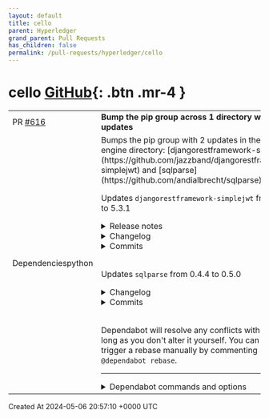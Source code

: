 ```yaml
---
layout: default
title: cello
parent: Hyperledger
grand_parent: Pull Requests
has_children: false
permalink: /pull-requests/hyperledger/cello
---
```


# cello <span class="fs-3 right-align">[GitHub](https://github.com/hyperledger/cello){: .btn .mr-4 }</span>


<div>
    <table>
        <tr>
            <td>
                PR <a href="https://github.com/hyperledger/cello/pull/616" class=".btn">#616</a>
            </td>
            <td>
                <b>
                    Bump the pip group across 1 directory with 2 updates
                </b>
            </td>
        </tr>
        <tr>
            <td>
                <span class="chip">Dependencies</span><span class="chip">python</span>
            </td>
            <td>
                Bumps the pip group with 2 updates in the /src/api-engine directory: [djangorestframework-simplejwt](https://github.com/jazzband/djangorestframework-simplejwt) and [sqlparse](https://github.com/andialbrecht/sqlparse).

Updates `djangorestframework-simplejwt` from 5.2.2 to 5.3.1
<details>
<summary>Release notes</summary>
<p><em>Sourced from <a href="https://github.com/jazzband/djangorestframework-simplejwt/releases">djangorestframework-simplejwt's releases</a>.</em></p>
<blockquote>
<h2>v5.3.1</h2>
<h2>What's Changed</h2>
<ul>
<li>Remove EOL Python, Django and DRF versions by <a href="https://github.com/KOliver94"><code>@​KOliver94</code></a> in <a href="https://redirect.github.com/jazzband/djangorestframework-simplejwt/pull/754">jazzband/djangorestframework-simplejwt#754</a></li>
<li>Update Korean translations by <a href="https://github.com/TGoddessana"><code>@​TGoddessana</code></a> in <a href="https://redirect.github.com/jazzband/djangorestframework-simplejwt/pull/753">jazzband/djangorestframework-simplejwt#753</a></li>
<li>Declare support for type checking (closes <a href="https://redirect.github.com/jazzband/djangorestframework-simplejwt/issues/664">#664</a>) by <a href="https://github.com/PedroPerpetua"><code>@​PedroPerpetua</code></a> in <a href="https://redirect.github.com/jazzband/djangorestframework-simplejwt/pull/760">jazzband/djangorestframework-simplejwt#760</a></li>
<li>Remove usages of deprecated datetime.utcnow() and datetime.utcfromtimestamp() by <a href="https://github.com/kozlek"><code>@​kozlek</code></a> in <a href="https://redirect.github.com/jazzband/djangorestframework-simplejwt/pull/765">jazzband/djangorestframework-simplejwt#765</a></li>
</ul>
<p><strong>Full Changelog</strong>: <a href="https://github.com/jazzband/djangorestframework-simplejwt/compare/v5.3.0...v5.3.1">https://github.com/jazzband/djangorestframework-simplejwt/compare/v5.3.0...v5.3.1</a></p>
<h2>v5.3.0</h2>
<h2>What's Changed</h2>
<ul>
<li>[pre-commit.ci] pre-commit autoupdate by <a href="https://github.com/pre-commit-ci"><code>@​pre-commit-ci</code></a> in <a href="https://redirect.github.com/jazzband/djangorestframework-simplejwt/pull/641">jazzband/djangorestframework-simplejwt#641</a></li>
<li>[pre-commit.ci] pre-commit autoupdate by <a href="https://github.com/pre-commit-ci"><code>@​pre-commit-ci</code></a> in <a href="https://redirect.github.com/jazzband/djangorestframework-simplejwt/pull/648">jazzband/djangorestframework-simplejwt#648</a></li>
<li>Added Slovenian translations by <a href="https://github.com/banDeveloper"><code>@​banDeveloper</code></a> in <a href="https://redirect.github.com/jazzband/djangorestframework-simplejwt/pull/645">jazzband/djangorestframework-simplejwt#645</a></li>
<li>[pre-commit.ci] pre-commit autoupdate by <a href="https://github.com/pre-commit-ci"><code>@​pre-commit-ci</code></a> in <a href="https://redirect.github.com/jazzband/djangorestframework-simplejwt/pull/652">jazzband/djangorestframework-simplejwt#652</a></li>
<li>[pre-commit.ci] pre-commit autoupdate by <a href="https://github.com/pre-commit-ci"><code>@​pre-commit-ci</code></a> in <a href="https://redirect.github.com/jazzband/djangorestframework-simplejwt/pull/655">jazzband/djangorestframework-simplejwt#655</a></li>
<li>Rename de_CH to DE by <a href="https://github.com/Andrew-Chen-Wang"><code>@​Andrew-Chen-Wang</code></a> in <a href="https://redirect.github.com/jazzband/djangorestframework-simplejwt/pull/653">jazzband/djangorestframework-simplejwt#653</a></li>
<li>Add Python 3.11 to CI, tox, and trove classifiers by <a href="https://github.com/joshuadavidthomas"><code>@​joshuadavidthomas</code></a> in <a href="https://redirect.github.com/jazzband/djangorestframework-simplejwt/pull/636">jazzband/djangorestframework-simplejwt#636</a></li>
<li>[pre-commit.ci] pre-commit autoupdate by <a href="https://github.com/pre-commit-ci"><code>@​pre-commit-ci</code></a> in <a href="https://redirect.github.com/jazzband/djangorestframework-simplejwt/pull/657">jazzband/djangorestframework-simplejwt#657</a></li>
<li>Add Inlang to enable community translations / make the contribution of translations easier  by <a href="https://github.com/jannesblobel"><code>@​jannesblobel</code></a> in <a href="https://redirect.github.com/jazzband/djangorestframework-simplejwt/pull/662">jazzband/djangorestframework-simplejwt#662</a></li>
<li>[pre-commit.ci] pre-commit autoupdate by <a href="https://github.com/pre-commit-ci"><code>@​pre-commit-ci</code></a> in <a href="https://redirect.github.com/jazzband/djangorestframework-simplejwt/pull/666">jazzband/djangorestframework-simplejwt#666</a></li>
<li>Update docs on serializer customization by <a href="https://github.com/2ykwang"><code>@​2ykwang</code></a> in <a href="https://redirect.github.com/jazzband/djangorestframework-simplejwt/pull/668">jazzband/djangorestframework-simplejwt#668</a></li>
<li>Fixes <a href="https://redirect.github.com/jazzband/djangorestframework-simplejwt/issues/676">#676</a> - Remove reference to django2.2 by <a href="https://github.com/mattseymour"><code>@​mattseymour</code></a> in <a href="https://redirect.github.com/jazzband/djangorestframework-simplejwt/pull/677">jazzband/djangorestframework-simplejwt#677</a></li>
<li>fix: rm unused serializers module in views.py by <a href="https://github.com/abel9851"><code>@​abel9851</code></a> in <a href="https://redirect.github.com/jazzband/djangorestframework-simplejwt/pull/681">jazzband/djangorestframework-simplejwt#681</a></li>
<li>feat: adding typehints by <a href="https://github.com/abczzz13"><code>@​abczzz13</code></a> in <a href="https://redirect.github.com/jazzband/djangorestframework-simplejwt/pull/683">jazzband/djangorestframework-simplejwt#683</a></li>
<li>Removing dj-22 and djmain from the tox config by <a href="https://github.com/abczzz13"><code>@​abczzz13</code></a> in <a href="https://redirect.github.com/jazzband/djangorestframework-simplejwt/pull/691">jazzband/djangorestframework-simplejwt#691</a></li>
<li>Add DRF 3.14 Support by <a href="https://github.com/Andrew-Chen-Wang"><code>@​Andrew-Chen-Wang</code></a> in <a href="https://redirect.github.com/jazzband/djangorestframework-simplejwt/pull/623">jazzband/djangorestframework-simplejwt#623</a></li>
<li>Update <code>django.po</code> for id translation by <a href="https://github.com/kiraware"><code>@​kiraware</code></a> in <a href="https://redirect.github.com/jazzband/djangorestframework-simplejwt/pull/685">jazzband/djangorestframework-simplejwt#685</a></li>
<li>add he_IL to locale by <a href="https://github.com/elam91"><code>@​elam91</code></a> in <a href="https://redirect.github.com/jazzband/djangorestframework-simplejwt/pull/679">jazzband/djangorestframework-simplejwt#679</a></li>
<li>Updated translations for Persian (fa) language by <a href="https://github.com/mahdirahimi1999"><code>@​mahdirahimi1999</code></a> in <a href="https://redirect.github.com/jazzband/djangorestframework-simplejwt/pull/708">jazzband/djangorestframework-simplejwt#708</a></li>
<li>Update customizing_token_claims.rst by <a href="https://github.com/rodrq"><code>@​rodrq</code></a> in <a href="https://redirect.github.com/jazzband/djangorestframework-simplejwt/pull/714">jazzband/djangorestframework-simplejwt#714</a></li>
<li>Added write_only=True for better doc generation by <a href="https://github.com/Yaser-Amiri"><code>@​Yaser-Amiri</code></a> in <a href="https://redirect.github.com/jazzband/djangorestframework-simplejwt/pull/699">jazzband/djangorestframework-simplejwt#699</a></li>
<li>Add support for Django 4.2 by <a href="https://github.com/johnthagen"><code>@​johnthagen</code></a> in <a href="https://redirect.github.com/jazzband/djangorestframework-simplejwt/pull/711">jazzband/djangorestframework-simplejwt#711</a></li>
<li>Add Arabic language translations by <a href="https://github.com/iamjazzar"><code>@​iamjazzar</code></a> in <a href="https://redirect.github.com/jazzband/djangorestframework-simplejwt/pull/690">jazzband/djangorestframework-simplejwt#690</a></li>
<li>[pre-commit.ci] pre-commit autoupdate by <a href="https://github.com/pre-commit-ci"><code>@​pre-commit-ci</code></a> in <a href="https://redirect.github.com/jazzband/djangorestframework-simplejwt/pull/694">jazzband/djangorestframework-simplejwt#694</a></li>
<li>Improve testing by <a href="https://github.com/kiraware"><code>@​kiraware</code></a> in <a href="https://redirect.github.com/jazzband/djangorestframework-simplejwt/pull/688">jazzband/djangorestframework-simplejwt#688</a></li>
<li>Revoke access token if user password is changed by <a href="https://github.com/mahdirahimi1999"><code>@​mahdirahimi1999</code></a> in <a href="https://redirect.github.com/jazzband/djangorestframework-simplejwt/pull/719">jazzband/djangorestframework-simplejwt#719</a></li>
<li>Updated translations for Persian (fa) language by <a href="https://github.com/mahdirahimi1999"><code>@​mahdirahimi1999</code></a> in <a href="https://redirect.github.com/jazzband/djangorestframework-simplejwt/pull/723">jazzband/djangorestframework-simplejwt#723</a></li>
<li>Release notes for version 5.3.0 by <a href="https://github.com/aqeelat"><code>@​aqeelat</code></a> in <a href="https://redirect.github.com/jazzband/djangorestframework-simplejwt/pull/735">jazzband/djangorestframework-simplejwt#735</a></li>
<li>Sync .mo files by <a href="https://github.com/aqeelat"><code>@​aqeelat</code></a> in <a href="https://redirect.github.com/jazzband/djangorestframework-simplejwt/pull/736">jazzband/djangorestframework-simplejwt#736</a></li>
<li>Sync .mo files by <a href="https://github.com/aqeelat"><code>@​aqeelat</code></a> in <a href="https://redirect.github.com/jazzband/djangorestframework-simplejwt/pull/737">jazzband/djangorestframework-simplejwt#737</a></li>
</ul>
<h2>New Contributors</h2>
<ul>
<li><a href="https://github.com/banDeveloper"><code>@​banDeveloper</code></a> made their first contribution in <a href="https://redirect.github.com/jazzband/djangorestframework-simplejwt/pull/645">jazzband/djangorestframework-simplejwt#645</a></li>
<li><a href="https://github.com/joshuadavidthomas"><code>@​joshuadavidthomas</code></a> made their first contribution in <a href="https://redirect.github.com/jazzband/djangorestframework-simplejwt/pull/636">jazzband/djangorestframework-simplejwt#636</a></li>
<li><a href="https://github.com/jannesblobel"><code>@​jannesblobel</code></a> made their first contribution in <a href="https://redirect.github.com/jazzband/djangorestframework-simplejwt/pull/662">jazzband/djangorestframework-simplejwt#662</a></li>
<li><a href="https://github.com/mattseymour"><code>@​mattseymour</code></a> made their first contribution in <a href="https://redirect.github.com/jazzband/djangorestframework-simplejwt/pull/677">jazzband/djangorestframework-simplejwt#677</a></li>
<li><a href="https://github.com/abel9851"><code>@​abel9851</code></a> made their first contribution in <a href="https://redirect.github.com/jazzband/djangorestframework-simplejwt/pull/681">jazzband/djangorestframework-simplejwt#681</a></li>
<li><a href="https://github.com/abczzz13"><code>@​abczzz13</code></a> made their first contribution in <a href="https://redirect.github.com/jazzband/djangorestframework-simplejwt/pull/683">jazzband/djangorestframework-simplejwt#683</a></li>
<li><a href="https://github.com/kiraware"><code>@​kiraware</code></a> made their first contribution in <a href="https://redirect.github.com/jazzband/djangorestframework-simplejwt/pull/685">jazzband/djangorestframework-simplejwt#685</a></li>
</ul>
<!-- raw HTML omitted -->
</blockquote>
<p>... (truncated)</p>
</details>
<details>
<summary>Changelog</summary>
<p><em>Sourced from <a href="https://github.com/jazzband/djangorestframework-simplejwt/blob/master/CHANGELOG.md">djangorestframework-simplejwt's changelog</a>.</em></p>
<blockquote>
<h2>5.3.1</h2>
<h2>What's Changed</h2>
<ul>
<li>Remove EOL Python, Django and DRF version support by <a href="https://github.com/KOliver94"><code>@​KOliver94</code></a> in <a href="https://redirect.github.com/jazzband/djangorestframework-simplejwt/pull/754">#754</a></li>
<li>Declare support for type checking (closes <a href="https://redirect.github.com/jazzband/djangorestframework-simplejwt/issues/664">#664</a>) by <a href="https://github.com/PedroPerpetua"><code>@​PedroPerpetua</code></a> in <a href="https://redirect.github.com/jazzband/djangorestframework-simplejwt/pull/760">#760</a></li>
<li>Remove usages of deprecated datetime.utcnow() and datetime.utcfromtimestamp() in <a href="https://redirect.github.com/jazzband/djangorestframework-simplejwt/pull/765">#765</a></li>
</ul>
<h4>Translation Updates:</h4>
<ul>
<li>Update Korean translations by <a href="https://github.com/TGoddessana"><code>@​TGoddessana</code></a> in <a href="https://redirect.github.com/jazzband/djangorestframework-simplejwt/pull/753">jazzband/djangorestframework-simplejwt#753</a></li>
</ul>
<h2>5.3.0</h2>
<h4>Notable Changes:</h4>
<ul>
<li>Added support for Python 3.11 by <a href="https://github.com/joshuadavidthomas"><code>@​joshuadavidthomas</code></a> <a href="https://redirect.github.com/jazzband/djangorestframework-simplejwt/pull/636">#636</a></li>
<li>Added support for Django 4.2 by <a href="https://github.com/johnthagen"><code>@​johnthagen</code></a> <a href="https://redirect.github.com/jazzband/djangorestframework-simplejwt/pull/711">#711</a></li>
<li>Added support for DRF 3.14 by <a href="https://github.com/Andrew-Chen-Wang"><code>@​Andrew-Chen-Wang</code></a> <a href="https://redirect.github.com/jazzband/djangorestframework-simplejwt/pull/623">#623</a></li>
<li>Added Inlang to facilitate community translations by <a href="https://github.com/jannesblobel"><code>@​jannesblobel</code></a> <a href="https://redirect.github.com/jazzband/djangorestframework-simplejwt/pull/662">#662</a></li>
<li>Revoke access token if user password is changed by <a href="https://github.com/mahdirahimi1999"><code>@​mahdirahimi1999</code></a> <a href="https://redirect.github.com/jazzband/djangorestframework-simplejwt/pull/719">#719</a></li>
<li>Added type hints by <a href="https://github.com/abczzz13"><code>@​abczzz13</code></a> <a href="https://redirect.github.com/jazzband/djangorestframework-simplejwt/pull/683">#683</a></li>
<li>Improved testing by <a href="https://github.com/kiraware"><code>@​kiraware</code></a> <a href="https://redirect.github.com/jazzband/djangorestframework-simplejwt/pull/688">#688</a></li>
<li>Removed support for Django 2.2 by <a href="https://github.com/kiraware"><code>@​kiraware</code></a> <a href="https://redirect.github.com/jazzband/djangorestframework-simplejwt/pull/688">#688</a></li>
</ul>
<h4>Documentation:</h4>
<ul>
<li>Added write_only=True to TokenBlacklistSerializer's refresh field for better doc generation by <a href="https://github.com/Yaser-Amiri"><code>@​Yaser-Amiri</code></a> <a href="https://redirect.github.com/jazzband/djangorestframework-simplejwt/pull/699">#699</a></li>
<li>Updated docs on serializer customization by <a href="https://github.com/2ykwang"><code>@​2ykwang</code></a> <a href="https://redirect.github.com/jazzband/djangorestframework-simplejwt/pull/668">#668</a></li>
</ul>
<h4>Translation Updates:</h4>
<ul>
<li>Updated translations for Persian (fa) language by <a href="https://github.com/mahdirahimi1999"><code>@​mahdirahimi1999</code></a> <a href="https://redirect.github.com/jazzband/djangorestframework-simplejwt/pull/723">#723</a> and <a href="https://redirect.github.com/jazzband/djangorestframework-simplejwt/pull/708">jazzband/djangorestframework-simplejwt#708</a></li>
<li>Updated translations for Indonesian (id) language by <a href="https://github.com/kiraware"><code>@​kiraware</code></a> <a href="https://redirect.github.com/jazzband/djangorestframework-simplejwt/pull/685">#685</a></li>
<li>Added Arabic language translations by <a href="https://github.com/iamjazzar"><code>@​iamjazzar</code></a> <a href="https://redirect.github.com/jazzband/djangorestframework-simplejwt/pull/690">#690</a></li>
<li>Added Hebrew language translations by <a href="https://github.com/elam91"><code>@​elam91</code></a> <a href="https://redirect.github.com/jazzband/djangorestframework-simplejwt/pull/679">#679</a></li>
<li>Added Slovenian language translations by <a href="https://github.com/banDeveloper"><code>@​banDeveloper</code></a> <a href="https://redirect.github.com/jazzband/djangorestframework-simplejwt/pull/645">#645</a></li>
</ul>
</blockquote>
</details>
<details>
<summary>Commits</summary>
<ul>
<li><a href="https://github.com/jazzband/djangorestframework-simplejwt/commit/8ae34dd128ef8c5a79d4632e29fa82162bc9a787"><code>8ae34dd</code></a> Remove usages of deprecated datetime.utcnow() and datetime.utcfromtimestamp()...</li>
<li><a href="https://github.com/jazzband/djangorestframework-simplejwt/commit/d810271a78b3a69e9b418ad064b981a20977cf2d"><code>d810271</code></a> Declare support for type checking (closes <a href="https://redirect.github.com/jazzband/djangorestframework-simplejwt/issues/664">#664</a>) (<a href="https://redirect.github.com/jazzband/djangorestframework-simplejwt/issues/760">#760</a>)</li>
<li><a href="https://github.com/jazzband/djangorestframework-simplejwt/commit/ef23fb852f83ac7ec82b9ba885011c69b874ab44"><code>ef23fb8</code></a> Update Korean translations (<a href="https://redirect.github.com/jazzband/djangorestframework-simplejwt/issues/753">#753</a>)</li>
<li><a href="https://github.com/jazzband/djangorestframework-simplejwt/commit/19cf38e4a440fd648e82a94a7998ac857d48a28d"><code>19cf38e</code></a> Remove EOL Python, Django and DRF versions (<a href="https://redirect.github.com/jazzband/djangorestframework-simplejwt/issues/754">#754</a>)</li>
<li><a href="https://github.com/jazzband/djangorestframework-simplejwt/commit/faf92e8e0894f2e744fc4451289ba26278e50bd5"><code>faf92e8</code></a> Sync .mo files (<a href="https://redirect.github.com/jazzband/djangorestframework-simplejwt/issues/737">#737</a>)</li>
<li><a href="https://github.com/jazzband/djangorestframework-simplejwt/commit/16866f538e79c39a84676433cdef35b1dd5c72bc"><code>16866f5</code></a> Sync .mo files (<a href="https://redirect.github.com/jazzband/djangorestframework-simplejwt/issues/736">#736</a>)</li>
<li><a href="https://github.com/jazzband/djangorestframework-simplejwt/commit/6c52647c4ec2a79c6ab57ba8314eb228346cddf7"><code>6c52647</code></a> Release version 5.3.0 (<a href="https://redirect.github.com/jazzband/djangorestframework-simplejwt/issues/735">#735</a>)</li>
<li><a href="https://github.com/jazzband/djangorestframework-simplejwt/commit/47b7a08caddfedbdc008b9e3406b038cb2a8dd32"><code>47b7a08</code></a> Updated translations for Persian (fa) language (<a href="https://redirect.github.com/jazzband/djangorestframework-simplejwt/issues/723">#723</a>)</li>
<li><a href="https://github.com/jazzband/djangorestframework-simplejwt/commit/a775004553031e10f2d97e9e80ae5ef72f5020f6"><code>a775004</code></a> Revoke access token if user password is changed (<a href="https://redirect.github.com/jazzband/djangorestframework-simplejwt/issues/719">#719</a>)</li>
<li><a href="https://github.com/jazzband/djangorestframework-simplejwt/commit/d2cd59d0cc871a70b634db6825b8a9749d1fbe59"><code>d2cd59d</code></a> Improve testing (<a href="https://redirect.github.com/jazzband/djangorestframework-simplejwt/issues/688">#688</a>)</li>
<li>Additional commits viewable in <a href="https://github.com/jazzband/djangorestframework-simplejwt/compare/v5.2.2...v5.3.1">compare view</a></li>
</ul>
</details>
<br />

Updates `sqlparse` from 0.4.4 to 0.5.0
<details>
<summary>Changelog</summary>
<p><em>Sourced from <a href="https://github.com/andialbrecht/sqlparse/blob/master/CHANGELOG">sqlparse's changelog</a>.</em></p>
<blockquote>
<h2>Release 0.5.0 (Apr 13, 2024)</h2>
<p>Notable Changes</p>
<ul>
<li>Drop support for Python 3.5, 3.6, and 3.7.</li>
<li>Python 3.12 is now supported (pr725, by hugovk).</li>
<li>IMPORTANT: Fixes a potential denial of service attack (DOS) due to recursion
error for deeply nested statements. Instead of recursion error a generic
SQLParseError is raised. See the security advisory for details:
<a href="https://github.com/andialbrecht/sqlparse/security/advisories/GHSA-2m57-hf25-phgg">https://github.com/andialbrecht/sqlparse/security/advisories/GHSA-2m57-hf25-phgg</a>
The vulnerability was discovered by <a href="https://github.com/uriyay-jfrog"><code>@​uriyay-jfrog</code></a>. Thanks for reporting!</li>
</ul>
<p>Enhancements:</p>
<ul>
<li>Splitting statements now allows to remove the semicolon at the end.
Some database backends love statements without semicolon (issue742).</li>
<li>Support TypedLiterals in get_parameters (pr749, by Khrol).</li>
<li>Improve splitting of Transact SQL when using GO keyword (issue762).</li>
<li>Support for some JSON operators (issue682).</li>
<li>Improve formatting of statements containing JSON operators (issue542).</li>
<li>Support for BigQuery and Snowflake keywords (pr699, by griffatrasgo).</li>
<li>Support parsing of OVER clause (issue701, pr768 by r33s3n6).</li>
</ul>
<p>Bug Fixes</p>
<ul>
<li>Ignore dunder attributes when creating Tokens (issue672).</li>
<li>Allow operators to precede dollar-quoted strings (issue763).</li>
<li>Fix parsing of nested order clauses (issue745, pr746 by john-bodley).</li>
<li>Thread-safe initialization of Lexer class (issue730).</li>
<li>Classify TRUNCATE as DDL and GRANT/REVOKE as DCL keywords (based on pr719
by josuc1, thanks for bringing this up!).</li>
<li>Fix parsing of PRIMARY KEY (issue740).</li>
</ul>
<p>Other</p>
<ul>
<li>Optimize performance of matching function (pr799, by admachainz).</li>
</ul>
</blockquote>
</details>
<details>
<summary>Commits</summary>
<ul>
<li><a href="https://github.com/andialbrecht/sqlparse/commit/ddbd0ec3592545c914fe71e47118c04582d8bfb0"><code>ddbd0ec</code></a> Bump version.</li>
<li><a href="https://github.com/andialbrecht/sqlparse/commit/29f2e0a6609ddc1fa248faef1bc41616043c544e"><code>29f2e0a</code></a> Raise recursion limit for tests.</li>
<li><a href="https://github.com/andialbrecht/sqlparse/commit/b4a39d9850969b4e1d6940d32094ee0b42a2cf03"><code>b4a39d9</code></a> Raise SQLParseError instead of RecursionError.</li>
<li><a href="https://github.com/andialbrecht/sqlparse/commit/f1bcf2f8a7ddf6854c99990c56ff5394f4981d58"><code>f1bcf2f</code></a> Update AUHTORS and Changelog.</li>
<li><a href="https://github.com/andialbrecht/sqlparse/commit/e03b74e608b71dd06824c2cb42421c0d790248e3"><code>e03b74e</code></a> Fix Function.get_parameters(), add Funtion.get_window()</li>
<li><a href="https://github.com/andialbrecht/sqlparse/commit/617b8f6cd3c55bacf2c80130901508518753f7e1"><code>617b8f6</code></a> Add OVER clause, and group it into Function (fixes <a href="https://redirect.github.com/andialbrecht/sqlparse/issues/701">#701</a>)</li>
<li><a href="https://github.com/andialbrecht/sqlparse/commit/d8f81471cfc2c39ac43128e2a0c8cc67c313cc40"><code>d8f8147</code></a> Update AUHTORS and Changelog.</li>
<li><a href="https://github.com/andialbrecht/sqlparse/commit/012c9f10c8ddfa47ccf17ead28122492155cf6fc"><code>012c9f1</code></a> Optimize sqlparse.utils.imt().</li>
<li><a href="https://github.com/andialbrecht/sqlparse/commit/46971e5a804b29e7dbd437155a8ceffab8ef1cd5"><code>46971e5</code></a> Fix parsing of PRIMARY KEY (fixes <a href="https://redirect.github.com/andialbrecht/sqlparse/issues/740">#740</a>).</li>
<li><a href="https://github.com/andialbrecht/sqlparse/commit/fc4b0beab89c5598d556572cb6db0165affb017b"><code>fc4b0be</code></a> Code cleanup.</li>
<li>Additional commits viewable in <a href="https://github.com/andialbrecht/sqlparse/compare/0.4.4...0.5.0">compare view</a></li>
</ul>
</details>
<br />


Dependabot will resolve any conflicts with this PR as long as you don't alter it yourself. You can also trigger a rebase manually by commenting `@dependabot rebase`.

[//]: # (dependabot-automerge-start)
[//]: # (dependabot-automerge-end)

---

<details>
<summary>Dependabot commands and options</summary>
<br />

You can trigger Dependabot actions by commenting on this PR:
- `@dependabot rebase` will rebase this PR
- `@dependabot recreate` will recreate this PR, overwriting any edits that have been made to it
- `@dependabot merge` will merge this PR after your CI passes on it
- `@dependabot squash and merge` will squash and merge this PR after your CI passes on it
- `@dependabot cancel merge` will cancel a previously requested merge and block automerging
- `@dependabot reopen` will reopen this PR if it is closed
- `@dependabot close` will close this PR and stop Dependabot recreating it. You can achieve the same result by closing it manually
- `@dependabot show <dependency name> ignore conditions` will show all of the ignore conditions of the specified dependency
- `@dependabot ignore <dependency name> major version` will close this group update PR and stop Dependabot creating any more for the specific dependency's major version (unless you unignore this specific dependency's major version or upgrade to it yourself)
- `@dependabot ignore <dependency name> minor version` will close this group update PR and stop Dependabot creating any more for the specific dependency's minor version (unless you unignore this specific dependency's minor version or upgrade to it yourself)
- `@dependabot ignore <dependency name>` will close this group update PR and stop Dependabot creating any more for the specific dependency (unless you unignore this specific dependency or upgrade to it yourself)
- `@dependabot unignore <dependency name>` will remove all of the ignore conditions of the specified dependency
- `@dependabot unignore <dependency name> <ignore condition>` will remove the ignore condition of the specified dependency and ignore conditions
You can disable automated security fix PRs for this repo from the [Security Alerts page](https://github.com/hyperledger/cello/network/alerts).

</details>
            </td>
        </tr>
    </table>
    <div class="right-align">
        Created At 2024-05-06 20:57:10 +0000 UTC
    </div>
</div>


